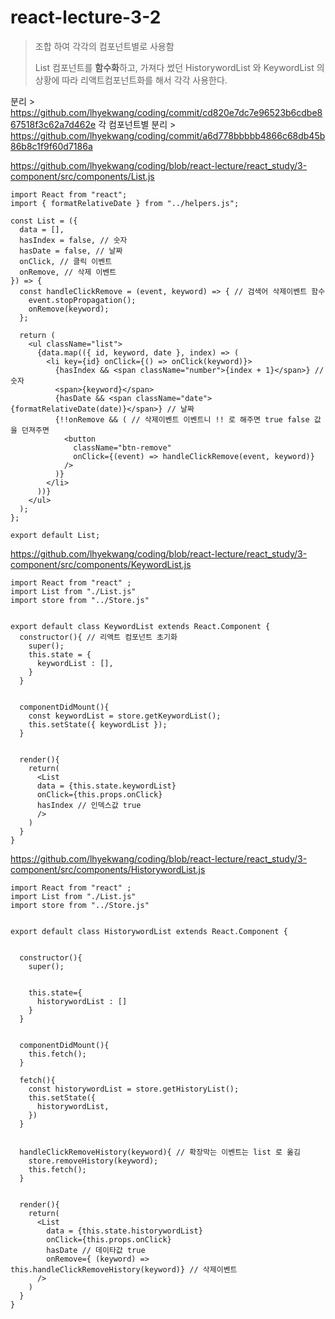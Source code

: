 # react-lecture-3-2
> 조합 하여 각각의 컴포넌트별로 사용함
>
> List 컴포넌트를 **함수화**하고, 가져다 썼던 HistorywordList 와 KeywordList 의 상황에 따라 리액트컴포넌트화를 해서 각각 사용한다. 
>
분리 > 
https://github.com/lhyekwang/coding/commit/cd820e7dc7e96523b6cdbe867518f3c62a7d462e
각 컴포넌트별 분리 > 
https://github.com/lhyekwang/coding/commit/a6d778bbbbb4866c68db45b86b8c1f9f60d7186a


https://github.com/lhyekwang/coding/blob/react-lecture/react_study/3-component/src/components/List.js
```
import React from "react";
import { formatRelativeDate } from "../helpers.js";

const List = ({  
  data = [],
  hasIndex = false, // 숫자
  hasDate = false, // 날짜
  onClick, // 클릭 이벤트
  onRemove, // 삭제 이벤트
}) => {
  const handleClickRemove = (event, keyword) => { // 검색어 삭제이벤트 함수 
    event.stopPropagation(); 
    onRemove(keyword); 
  };

  return (
    <ul className="list">
      {data.map(({ id, keyword, date }, index) => (
        <li key={id} onClick={() => onClick(keyword)}>
          {hasIndex && <span className="number">{index + 1}</span>} // 숫자 
          <span>{keyword}</span>
          {hasDate && <span className="date">{formatRelativeDate(date)}</span>} // 날짜
          {!!onRemove && ( // 삭제이벤트 이벤트니 !! 로 해주면 true false 값을 던져주면 
            <button
              className="btn-remove"
              onClick={(event) => handleClickRemove(event, keyword)}
            />
          )}
        </li>
      ))}
    </ul>
  );
};

export default List;
```

https://github.com/lhyekwang/coding/blob/react-lecture/react_study/3-component/src/components/KeywordList.js
```
import React from "react" ;
import List from "./List.js"
import store from "../Store.js"


export default class KeywordList extends React.Component {
  constructor(){ // 리액트 컴포넌트 초기화 
    super();
    this.state = {
      keywordList : [],
    }
  }


  componentDidMount(){ 
    const keywordList = store.getKeywordList();
    this.setState({ keywordList });
  }


  render(){
    return(
      <List
      data = {this.state.keywordList}
      onClick={this.props.onClick}
      hasIndex // 인덱스값 true
      />
    )
  }
}
```
https://github.com/lhyekwang/coding/blob/react-lecture/react_study/3-component/src/components/HistorywordList.js
```
import React from "react" ;
import List from "./List.js"
import store from "../Store.js"


export default class HistorywordList extends React.Component {


  constructor(){
    super();


    this.state={
      historywordList : []
    }
  }


  componentDidMount(){
    this.fetch();
  }
  
  fetch(){
    const historywordList = store.getHistoryList();
    this.setState({
      historywordList, 
    })
  }


  handleClickRemoveHistory(keyword){ // 확장막는 이벤트는 list 로 옮김
    store.removeHistory(keyword);
    this.fetch();
  }


  render(){
    return(
      <List
        data = {this.state.historywordList}
        onClick={this.props.onClick}
        hasDate // 데이타값 true
        onRemove={ (keyword) =>  this.handleClickRemoveHistory(keyword)} // 삭제이벤트
      />
    )
  }
}
```
